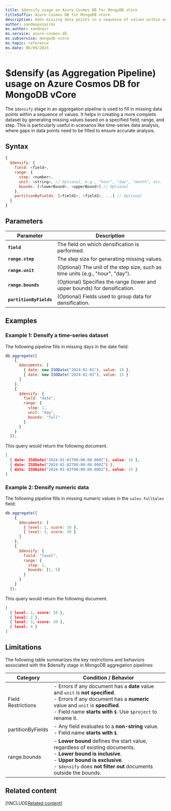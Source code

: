 ```yaml
---
title: $densify usage on Azure Cosmos DB for MongoDB vCore
titleSuffix: Azure Cosmos DB for MongoDB vCore
description: Adds missing data points in a sequence of values within an array or collection.
author: sandeepsnairms
ms.author: sandnair
ms.service: azure-cosmos-db
ms.subservice: mongodb-vcore
ms.topic: reference
ms.date: 06/09/2025
---
```


# $densify (as Aggregation Pipeline) usage on Azure Cosmos DB for MongoDB vCore

The `$densify` stage in an aggregation pipeline is used to fill in missing data points within a sequence of values. It helps in creating a more complete dataset by generating missing values based on a specified field, range, and step. This is particularly useful in scenarios like time-series data analysis, where gaps in data points need to be filled to ensure accurate analysis.

## Syntax

```javascript
{
  $densify: {
    field: <field>,
    range: {
      step: <number>,
      unit: <string>, // Optional, e.g., "hour", "day", "month", etc.
      bounds: [<lowerBound>, <upperBound>] // Optional
    },
    partitionByFields: [<field1>, <field2>, ...] // Optional
  }
}
```

## Parameters  

| Parameter | Description |
| --- | --- |
| **`field`** | The field on which densification is performed. |
| **`range.step`** | The step size for generating missing values. |
| **`range.unit`** | (Optional) The unit of the step size, such as time units (e.g., "hour", "day"). |
| **`range.bounds`** | (Optional) Specifies the range (lower and upper bounds) for densification. |
| **`partitionByFields`** | (Optional) Fields used to group data for densification. |

## Examples

### Example 1: Densify a time-series dataset

The following pipeline fills in missing days in the date field:

```javascript
db.aggregate([
    {
      $documents: [
        { date: new ISODate("2024-01-01"), value: 10 },
        { date: new ISODate("2024-01-03"), value: 15 }
      ]
    },
    {
      $densify: {
        field: "date",
        range: {
          step: 1,
          unit: "day",
          bounds: "full"
        }
      }
    }
  ]);
```
This query would return the following document.
```json
[
  { date: ISODate("2024-01-01T00:00:00.000Z"), value: 10 },
  { date: ISODate("2024-01-02T00:00:00.000Z") },
  { date: ISODate("2024-01-03T00:00:00.000Z"), value: 15 }
]

```

### Example 2: Densify numeric data

The following pipeline fills in missing numeric values in the `sales.fullSales` field:

```javascript
db.aggregate([
    {
      $documents: [
        { level: 1, score: 10 },
        { level: 3, score: 30 }
      ]
    },
    {
      $densify: {
        field: "level",
        range: {
          step: 1,
          bounds: [1, 5] 
        }
      }
    }
  ]);
```
This query would return the following document.
```json
[
  { level: 1, score: 10 },
  { level: 2 },
  { level: 3, score: 30 },
  { level: 4 }
]
```


## Limitations

The following table summarizes the key restrictions and behaviors associated with the $densify stage in MongoDB aggregation pipelines:

| Category               | Condition / Behavior                                                                                                                                         |
|------------------------|--------------------------------------------------------------------------------------------------------------------------------------------------------------|
| Field Restrictions     | - Errors if any document has a **date** value and `unit` is **not specified**. <br> - Errors if any document has a **numeric** value and `unit` is **specified**. <br> - Field name **starts with `$`**. Use `$project` to rename it. |
| partitionByFields      | - Any field evaluates to a **non-string** value. <br> - Field name **starts with `$`**.                                                                      |
| range.bounds           | - **Lower bound** defines the start value, regardless of existing documents. <br> - **Lower bound is inclusive**. <br> - **Upper bound is exclusive**. <br> - `$densify` does **not filter out** documents outside the bounds. |


## Related content

[!INCLUDE[Related content](../includes/related-content.md)]
